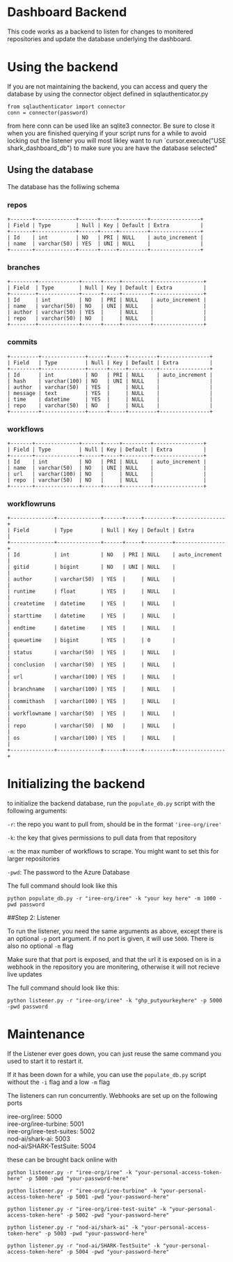 # Dashboard Backend

This code works as a backend to listen for changes to monitered repositories and update the database underlying the dashboard.

# Using the backend

If you are not maintaining the backend, you can access and query the database by using the connector object defined in sqlauthenticator.py
```
from sqlauthenticator import connector
conn = connector(password)
```
from here conn can be used like an sqlite3 connector.  Be sure to close it when you are finished querying if your script runs for a while to avoid locking out the listener you will most likley want to run `cursor.execute("USE shark_dashboard_db") to make sure you are have the database selected"

## Using the database

The database has the folliwing schema

### repos
```
+-------+-------------+------+-----+---------+----------------+
| Field | Type        | Null | Key | Default | Extra          |
+-------+-------------+------+-----+---------+----------------+
| Id    | int         | NO   | PRI | NULL    | auto_increment |
| name  | varchar(50) | YES  | UNI | NULL    |                |
+-------+-------------+------+-----+---------+----------------+
```

### branches
```
+--------+-------------+------+-----+---------+----------------+
| Field  | Type        | Null | Key | Default | Extra          |
+--------+-------------+------+-----+---------+----------------+
| Id     | int         | NO   | PRI | NULL    | auto_increment |
| name   | varchar(50) | NO   | UNI | NULL    |                |
| author | varchar(50) | YES  |     | NULL    |                |
| repo   | varchar(50) | NO   |     | NULL    |                |
+--------+-------------+------+-----+---------+----------------+
```

### commits
```
+---------+--------------+------+-----+---------+----------------+
| Field   | Type         | Null | Key | Default | Extra          |
+---------+--------------+------+-----+---------+----------------+
| Id      | int          | NO   | PRI | NULL    | auto_increment |
| hash    | varchar(100) | NO   | UNI | NULL    |                |
| author  | varchar(50)  | YES  |     | NULL    |                |
| message | text         | YES  |     | NULL    |                |
| time    | datetime     | YES  |     | NULL    |                |
| repo    | varchar(50)  | NO   |     | NULL    |                |
+---------+--------------+------+-----+---------+----------------+
```

### workflows
```
+-------+--------------+------+-----+---------+----------------+
| Field | Type         | Null | Key | Default | Extra          |
+-------+--------------+------+-----+---------+----------------+
| Id    | int          | NO   | PRI | NULL    | auto_increment |
| name  | varchar(50)  | NO   | UNI | NULL    |                |
| url   | varchar(100) | NO   |     | NULL    |                |
| repo  | varchar(50)  | NO   |     | NULL    |                |
+-------+--------------+------+-----+---------+----------------+
```

### workflowruns
```
+--------------+--------------+------+-----+---------+----------------+
| Field        | Type         | Null | Key | Default | Extra          |
+--------------+--------------+------+-----+---------+----------------+
| Id           | int          | NO   | PRI | NULL    | auto_increment |
| gitid        | bigint       | NO   | UNI | NULL    |                |
| author       | varchar(50)  | YES  |     | NULL    |                |
| runtime      | float        | YES  |     | NULL    |                |
| createtime   | datetime     | YES  |     | NULL    |                |
| starttime    | datetime     | YES  |     | NULL    |                |
| endtime      | datetime     | YES  |     | NULL    |                |
| queuetime    | bigint       | YES  |     | 0       |                |
| status       | varchar(50)  | YES  |     | NULL    |                |
| conclusion   | varchar(50)  | YES  |     | NULL    |                |
| url          | varchar(100) | YES  |     | NULL    |                |
| branchname   | varchar(100) | YES  |     | NULL    |                |
| commithash   | varchar(100) | YES  |     | NULL    |                |
| workflowname | varchar(50)  | YES  |     | NULL    |                |
| repo         | varchar(50)  | NO   |     | NULL    |                |
| os           | varchar(100) | YES  |     | NULL    |                |
+--------------+--------------+------+-----+---------+----------------+
```

# Initializing the backend 

to initialize the backend database, run the `populate_db.py` script with the following arguments:


`-r`: the repo you want to pull from, should be in the format `'iree-org/iree'`

`-k`: the key that gives permissions to pull data from that repository 

`-m`: the max number of workflows to scrape. You might want to set this for larger repositories

`-pwd`: The password to the Azure Database

The full command should look like this
```
python populate_db.py -r "iree-org/iree" -k "your key here" -m 1000 -pwd password
```

##Step 2: Listener

To run the listener, you need the same arguments as above, except there is an optional `-p` port argument. if no port is given, it will use `5000`. There is also no optional `-m` flag

Make sure that that port is exposed, and that the url it is exposed on is in a webhook in the repository you are monitering, otherwise it will not recieve live updates

The full command should look like this:
```
python listener.py -r "iree-org/iree" -k "ghp_putyourkeyhere" -p 5000 -pwd password
```


# Maintenance

If the Listener ever goes down, you can just reuse the same command you used to start it to restart it.

If it has been down for a while, you can use the `populate_db.py` script without the `-i` flag and a low `-m` flag

The listeners can run concurrently.  Webhooks are set up on the following ports

iree-org/iree: 5000  
iree-org/iree-turbine: 5001  
iree-org/iree-test-suites: 5002  
nod-ai/shark-ai: 5003  
nod-ai/SHARK-TestSuite: 5004  

these can be brought back online with

```
python listener.py -r "iree-org/iree" -k "your-personal-access-token-here" -p 5000 -pwd "your-password-here"

python listener.py -r "iree-org/iree-turbine" -k "your-personal-access-token-here" -p 5001 -pwd "your-password-here"

python listener.py -r "iree-org/iree-test-suite" -k "your-personal-access-token-here" -p 5002 -pwd "your-password-here"

python listener.py -r "nod-ai/shark-ai" -k "your-personal-access-token-here" -p 5003 -pwd "your-password-here"

python listener.py -r "nod-ai/SHARK-TestSuite" -k "your-personal-access-token-here" -p 5004 -pwd "your-password-here"
```